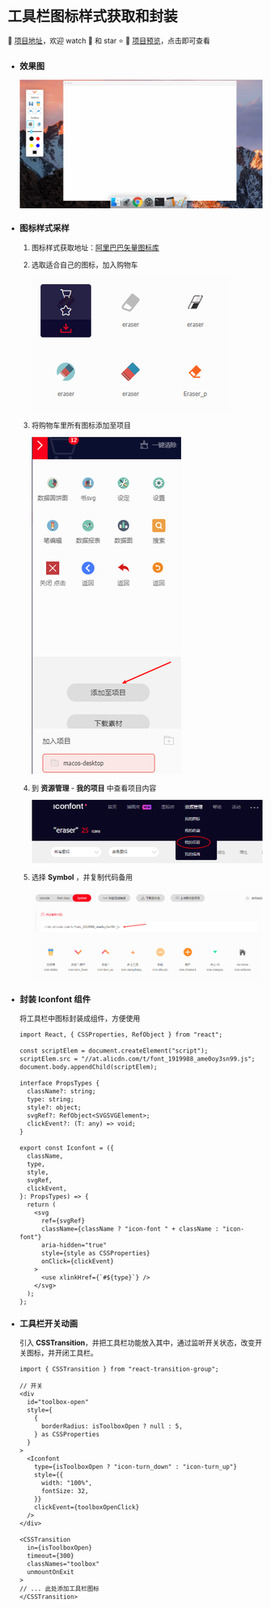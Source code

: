 # 工具栏图标样式获取和封装

:dart: [项目地址](https://liucrystal24.github.io/macos-desk)，欢迎 watch :eyes: 和 star :star:
:book: [项目预览](https://liucrystal24.github.io/macos-desk)，点击即可查看

- ### 效果图

  ![canvasModal](../gif/tools.gif)

- ### 图标样式采样

  1. 图标样式获取地址：[阿里巴巴矢量图标库](https://www.iconfont.cn/)

  2. 选取适合自己的图标，加入购物车

     ![icf_add](../img/icf_add.png)

  3. 将购物车里所有图标添加至项目

     ![icf_addp](../img/icf_project.png)

  4. 到 **资源管理** - **我的项目** 中查看项目内容

     ![icf_myp](../img/icf_myproject.png)

  5. 选择 **Symbol** ，并复制代码备用

     ![icf_myp](../img/icf_symbol.png)

- ### 封装 Iconfont 组件

  将工具栏中图标封装成组件，方便使用

  ```tsx
  import React, { CSSProperties, RefObject } from "react";

  const scriptElem = document.createElement("script");
  scriptElem.src = "//at.alicdn.com/t/font_1919988_ame0oy3sn99.js";
  document.body.appendChild(scriptElem);

  interface PropsTypes {
    className?: string;
    type: string;
    style?: object;
    svgRef?: RefObject<SVGSVGElement>;
    clickEvent?: (T: any) => void;
  }

  export const Iconfont = ({
    className,
    type,
    style,
    svgRef,
    clickEvent,
  }: PropsTypes) => {
    return (
      <svg
        ref={svgRef}
        className={className ? "icon-font " + className : "icon-font"}
        aria-hidden="true"
        style={style as CSSProperties}
        onClick={clickEvent}
      >
        <use xlinkHref={`#${type}`} />
      </svg>
    );
  };
  ```

- ### 工具栏开关动画

  引入 **CSSTransition**，并把工具栏功能放入其中，通过监听开关状态，改变开关图标，并开闭工具栏。

  ```tsx
  import { CSSTransition } from "react-transition-group";

  // 开关
  <div
    id="toolbox-open"
    style={
      {
        borderRadius: isToolboxOpen ? null : 5,
      } as CSSProperties
    }
  >
    <Iconfont
      type={isToolboxOpen ? "icon-turn_down" : "icon-turn_up"}
      style={{
        width: "100%",
        fontSize: 32,
      }}
      clickEvent={toolboxOpenClick}
    />
  </div>

  <CSSTransition
    in={isToolboxOpen}
    timeout={300}
    classNames="toolbox"
    unmountOnExit
  >
  // ... 此处添加工具栏图标
  </CSSTransition>
  ```
